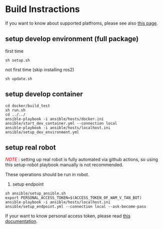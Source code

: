 # Build Instractions

If you want to know about supported platfroms, please see also [this page](supported_platforms.md).

## setup develop environment (full package)

first time
```shell
sh setup.sh
```

not first time (skip installing ros2)
```shell
sh update.sh
```

## setup develop container

```
cd docker/build_test
sh run.sh
cd ../../
ansible-playbook -i ansible/hosts/docker.ini ansible/start_dev_container.yml --connection local
ansible-playbook -i ansible/hosts/localhost.ini ansible/setup_dev_environment.yml
```

## setup real robot

<span style="color: red; ">_NOTE_</span> : setting up real robot is fully automated via github actions, so using this setup-robot playbook manually is not recommended.

These operations should be run in robot.  
1. setup endpoint
```
sh ansible/setup_ansible.sh
export PERSONAL_ACCESS_TOKEN=$(ACCESS_TOKEN_OF_WAM_V_TAN_BOT)
ansible-playbook -i ansible/hosts/localhost.ini ansible/setup_endpoint.yml --connection local --ask-become-pass
```

If your want to know personal access token, please read [this documentation](https://docs.github.com/en/github/authenticating-to-github/keeping-your-account-and-data-secure/creating-a-personal-access-token).
